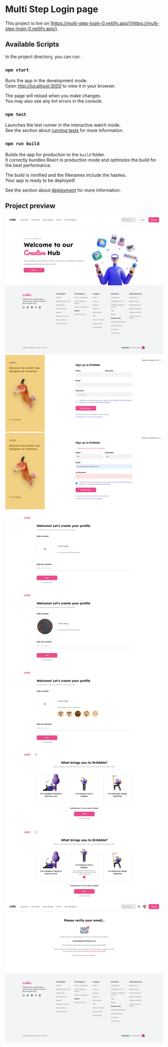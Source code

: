 # Multi Step Login page

This project is live on [https://multi-step-login-0.netlify.app/](https://multi-step-login-0.netlify.app/).

## Available Scripts

In the project directory, you can run:

### `npm start`

Runs the app in the development mode.\
Open [http://localhost:3000](http://localhost:3000) to view it in your browser.

The page will reload when you make changes.\
You may also see any lint errors in the console.

### `npm test`

Launches the test runner in the interactive watch mode.\
See the section about [running tests](https://facebook.github.io/create-react-app/docs/running-tests) for more information.

### `npm run build`

Builds the app for production to the `build` folder.\
It correctly bundles React in production mode and optimizes the build for the best performance.

The build is minified and the filenames include the hashes.\
Your app is ready to be deployed!

See the section about [deployment](https://facebook.github.io/create-react-app/docs/deployment) for more information.


## Project preview

![screenshot](./projectpreviewimages/screencapture-localhost-3000-2024-04-09-20_36_37.png)
![screenshot](./projectpreviewimages/screencapture-localhost-3000-signup-2024-04-09-20_36_47.png)
![screenshot](./projectpreviewimages/screencapture-localhost-3000-signup-2024-04-09-20_37_09.png)
![screenshot](./projectpreviewimages/screencapture-localhost-3000-signup-getstarted-2024-04-09-20_37_24.png)
![screenshot](./projectpreviewimages/screencapture-localhost-3000-signup-getstarted-2024-04-09-20_38_22.png)
![screenshot](./projectpreviewimages/screencapture-localhost-3000-signup-getstarted-2024-04-09-20_38_36.png)
![screenshot](./projectpreviewimages/screencapture-localhost-3000-signup-getstarted-2024-04-09-20_38_48.png)
![screenshot](./projectpreviewimages/screencapture-localhost-3000-signup-getstarted-2024-04-09-20_38_58.png)
![screenshot](./projectpreviewimages/screencapture-localhost-3000-signup-verifyemail-2024-04-09-20_39_06.png)